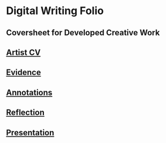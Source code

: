 # Digital Writing Folio
## Coversheet for Developed Creative Work 
## <a href="https://github.com/larajscuri/digitalwritingrep/blob/main/artist-CV.md">Artist CV</a>
## <a href="">Evidence</a>
## <a href="https://github.com/larajscuri/digitalwritingrep/blob/main/digital%20writing%20folio%3A%20annotation.md">Annotations</a>
## <a href="https://github.com/larajscuri/digitalwritingrep/blob/main/digital%20writing%20folio%3A%20reflections.md">Reflection</a>
## <a href="https://larajscuri.github.io/house-on-the-hill/">Presentation</a>
